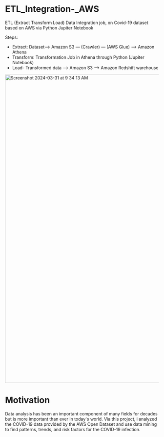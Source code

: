 # ETL_Integration-_AWS
ETL (Extract Transform Load) Data Integration job, on Covid-19 dataset based on AWS via Python Jupiter Notebook


Steps:
- Extract: Dataset—> Amazon S3 — (Crawler) — (AWS Glue) —> Amazon Athena
- Transform:  Transformation Job in Athena through Python (Jupiter Notebook)
- Load- Transformed data —> Amazon S3 —> Amazon Redshift warehouse
 
<img width="1006" alt="Screenshot 2024-03-31 at 9 34 13 AM" src="https://github.com/akshitmittal20/ETL_Integration-_AWS/assets/63283989/a9caad93-3053-46c7-8dc6-88f2bb757097">




# Motivation
Data analysis has been an important component of many fields for decades but is more important than ever in today's world.
Via this project, i analyzed the COVID-19 data provided by the AWS Open Dataset and use data mining to find patterns, trends, and risk factors for the COVID-19 infection. 
